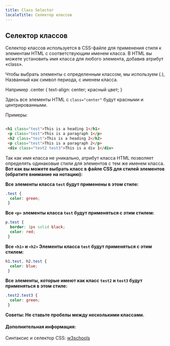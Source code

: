 ```yaml
---
title: Class Selector
localeTitle: Селектор классов
---
```

## Селектор классов

Селектор классов используется в CSS-файле для применения стиля к элементам HTML с соответствующим именем класса. В HTML вы можете установить имя класса для любого элемента, добавив атрибут «class».

Чтобы выбрать элементы с определенным классом, мы используем (.), Названный как символ периода, с именем класса.

Например .center { text-align: center; красный цвет; }

Здесь все элементы HTML с `class="center"` будут красными и центрированными.

Примеры:

```html

<h1 class="test">This is a heading 1</h1> 
 <p class="test">This is a paragraph 1</p> 
 <h2 class="test">This is a heading 2</h2> 
 <p class="test">This is a paragraph 2</p> 
 <div class="test2 test3">This is a div 1</div> 
```

Так как имя класса не уникально, атрибут класса HTML позволяет определять одинаковые стили для элементов с тем же именем класса. **Вот как вы можете выбрать класс в файле CSS для стилей элементов (обратите внимание на нотацию):**

**Все элементы класса `test` будут применены в этом стиле:**

```css
.test { 
  color: green; 
 } 
```

**Все `<p>` элементы класса `test` будут применяться с этим стилем:**

```css
p.test { 
  border: 1px solid black; 
  color: red; 
 } 
```

**Все `<h1>` и `<h2>` Элементы класса `test` будут применяться с этим стилем:**

```css
h1.test, h2.test { 
  color: blue; 
 } 
```

**Все элементы, которые имеют как класс `test2` и `test3` будут применяться в этом стиле:**

```css
.test2.test3 { 
  color: green; 
 } 
```

**Советы: Не ставьте пробелы между несколькими классами.**

#### Дополнительная информация:

Синтаксис и селектор CSS: [w3schools](https://www.w3schools.com/css/css_syntax.asp)
